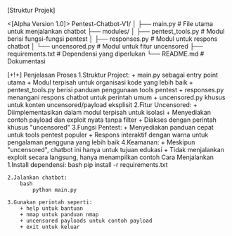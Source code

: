 [Struktur Projek]

<[Alpha Version 1.0]>
Pentest-Chatbot-V1/
│
├── main.py                 # File utama untuk menjalankan chatbot
├── modules/
│   ├── pentest_tools.py    # Modul berisi fungsi-fungsi pentest
│   ├── responses.py        # Modul untuk respons chatbot
│   └── uncensored.py       # Modul untuk fitur uncensored
├── requirements.txt        # Dependensi yang diperlukan
└── README.md               # Dokumentasi



[+!+]
Penjelasan Proses
    1.Struktur Project:
        + main.py sebagai entry point utama
        + Modul terpisah untuk organisasi kode yang lebih baik
        + pentest_tools.py berisi panduan penggunaan tools pentest
        + responses.py menangani respons chatbot untuk perintah umum
        + uncensored.py khusus untuk konten uncensored/payload eksplisit
    2.Fitur Uncensored:
        + Diimplementasikan dalam modul terpisah untuk isolasi
        + Menyediakan contoh payload dan exploit nyata tanpa filter
        + Diakses dengan perintah khusus "uncensored"
    3.Fungsi Pentest:
        + Menyediakan panduan cepat untuk tools pentest populer
        + Respons interaktif dengan warna untuk pengalaman pengguna yang lebih baik
    4.Keamanan:
        + Meskipun "uncensored", chatbot ini hanya untuk tujuan edukasi
        + Tidak menjalankan exploit secara langsung, hanya menampilkan contoh
Cara Menjalankan
    1.Install dependensi:
        bash
            pip install -r requirements.txt

    2.Jalankan chatbot:
        bash
            python main.py

    3.Gunakan perintah seperti:
        + help untuk bantuan
        + nmap untuk panduan nmap
        + uncensored payloads untuk contoh payload
        + exit untuk keluar